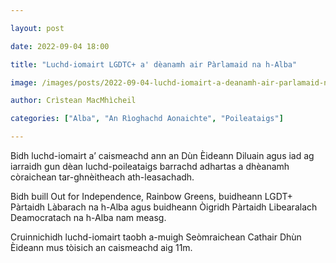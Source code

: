 ```yaml
---

layout: post

date: 2022-09-04 18:00

title: "Luchd-iomairt LGDTC+ a' dèanamh air Pàrlamaid na h-Alba"

image: /images/posts/2022-09-04-luchd-iomairt-a-deanamh-air-parlamaid-na-h-alba.webp

author: Crìstean MacMhìcheil

categories: ["Alba", "An Rìoghachd Aonaichte", "Poileataigs"]

---
```


Bidh luchd-iomairt a’ caismeachd ann an Dùn Èideann Diluain agus iad ag iarraidh gun dèan luchd-poileataigs barrachd adhartas a dhèanamh còraichean tar-ghnèitheach ath-leasachadh.

Bidh buill Out for Independence, Rainbow Greens, buidheann LGDT+ Pàrtaidh Làbarach na h-Alba agus buidheann Òigridh Pàrtaidh Libearalach Deamocratach na h-Alba nam measg.

Cruinnichidh luchd-iomairt taobh a-muigh Seòmraichean Cathair Dhùn Èideann mus tòisich an caismeachd aig 11m.
